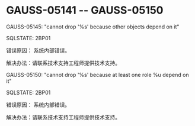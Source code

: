 # GAUSS-05141 -- GAUSS-05150<a name="ZH-CN_TOPIC_0000001162898596"></a>

GAUSS-05145: "cannot drop '%s' because other objects depend on it"

SQLSTATE: 2BP01

错误原因： 系统内部错误。

解决办法：请联系技术支持工程师提供技术支持。

GAUSS-05150: "cannot drop '%s' because at least one role %u depend on it"

SQLSTATE: 2BP01

错误原因： 系统内部错误。

解决办法：请联系技术支持工程师提供技术支持。

